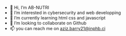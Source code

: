 - 👋 Hi, I’m AB-NUTRI
- 👀 I’m interested in cybersecurity and web developping
- 🌱 I’m currently learning html css and javascript
- 💞️ I’m looking to collaborate on Github
- 📫 you can reach me on aziz.barry21@inphb.ci

<!---
AB-NUTRI/AB-NUTRI is a ✨ special ✨ repository because its `README.md` (this file) appears on your GitHub profile.
You can click the Preview link to take a look at your changes.
--->
